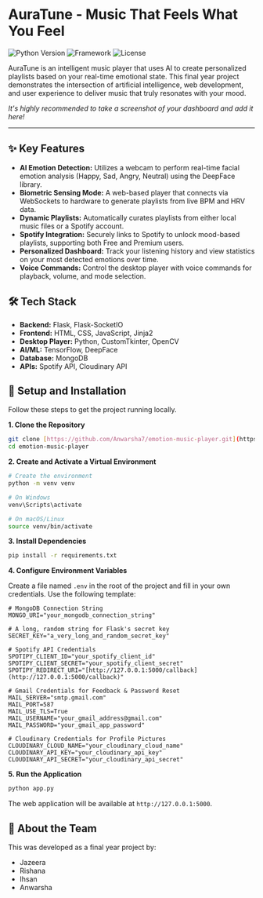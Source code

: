 # AuraTune - Music That Feels What You Feel

![Python Version](https://img.shields.io/badge/python-3.9+-blue.svg)
![Framework](https://img.shields.io/badge/Flask-3.x-lightgrey.svg)
![License](https://img.shields.io/badge/License-MIT-green.svg)

AuraTune is an intelligent music player that uses AI to create personalized playlists based on your real-time emotional state. This final year project demonstrates the intersection of artificial intelligence, web development, and user experience to deliver music that truly resonates with your mood.

*It's highly recommended to take a screenshot of your dashboard and add it here!*

---

## ✨ Key Features

- **AI Emotion Detection:** Utilizes a webcam to perform real-time facial emotion analysis (Happy, Sad, Angry, Neutral) using the DeepFace library.
- **Biometric Sensing Mode:** A web-based player that connects via WebSockets to hardware to generate playlists from live BPM and HRV data.
- **Dynamic Playlists:** Automatically curates playlists from either local music files or a Spotify account.
- **Spotify Integration:** Securely links to Spotify to unlock mood-based playlists, supporting both Free and Premium users.
- **Personalized Dashboard:** Track your listening history and view statistics on your most detected emotions over time.
- **Voice Commands:** Control the desktop player with voice commands for playback, volume, and mode selection.

## 🛠️ Tech Stack

- **Backend:** Flask, Flask-SocketIO
- **Frontend:** HTML, CSS, JavaScript, Jinja2
- **Desktop Player:** Python, CustomTkinter, OpenCV
- **AI/ML:** TensorFlow, DeepFace
- **Database:** MongoDB
- **APIs:** Spotify API, Cloudinary API

## 🚀 Setup and Installation

Follow these steps to get the project running locally.

**1. Clone the Repository**
```bash
git clone [https://github.com/Anwarsha7/emotion-music-player.git](https://github.com/Anwarsha7/emotion-music-player.git)
cd emotion-music-player
```

**2. Create and Activate a Virtual Environment**
```bash
# Create the environment
python -m venv venv

# On Windows
venv\Scripts\activate

# On macOS/Linux
source venv/bin/activate
```

**3. Install Dependencies**
```bash
pip install -r requirements.txt
```

**4. Configure Environment Variables**

Create a file named `.env` in the root of the project and fill in your own credentials. Use the following template:

```env
# MongoDB Connection String
MONGO_URI="your_mongodb_connection_string"

# A long, random string for Flask's secret key
SECRET_KEY="a_very_long_and_random_secret_key"

# Spotify API Credentials
SPOTIPY_CLIENT_ID="your_spotify_client_id"
SPOTIPY_CLIENT_SECRET="your_spotify_client_secret"
SPOTIPY_REDIRECT_URI="[http://127.0.0.1:5000/callback](http://127.0.0.1:5000/callback)"

# Gmail Credentials for Feedback & Password Reset
MAIL_SERVER="smtp.gmail.com"
MAIL_PORT=587
MAIL_USE_TLS=True
MAIL_USERNAME="your_gmail_address@gmail.com"
MAIL_PASSWORD="your_gmail_app_password"

# Cloudinary Credentials for Profile Pictures
CLOUDINARY_CLOUD_NAME="your_cloudinary_cloud_name"
CLOUDINARY_API_KEY="your_cloudinary_api_key"
CLOUDINARY_API_SECRET="your_cloudinary_api_secret"
```

**5. Run the Application**
```bash
python app.py
```
The web application will be available at `http://127.0.0.1:5000`.

## 👥 About the Team

This was developed as a final year project by:
- Jazeera
- Rishana
- Ihsan
- Anwarsha
